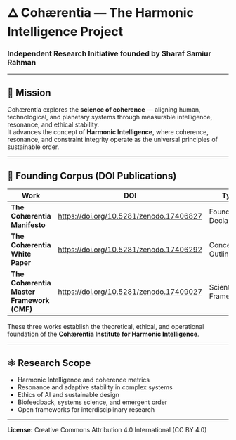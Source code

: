 # 🜂 Cohærentia — The Harmonic Intelligence Project

### Independent Research Initiative founded by **Sharaf Samiur Rahman**

---

## 🧭 Mission
Cohærentia explores the **science of coherence** — aligning human, technological, and planetary systems through measurable intelligence, resonance, and ethical stability.  
It advances the concept of **Harmonic Intelligence**, where coherence, resonance, and constraint integrity operate as the universal principles of sustainable order.

---

## 🧩 Founding Corpus (DOI Publications)

| Work | DOI | Type |
|------|-----|------|
| **The Cohærentia Manifesto** | https://doi.org/10.5281/zenodo.17406827 | Foundational Declaration |
| **The Cohærentia White Paper** | https://doi.org/10.5281/zenodo.17406292 | Conceptual Outline |
| **The Cohærentia Master Framework (CMF)** | https://doi.org/10.5281/zenodo.17409027 | Scientific Framework |

These three works establish the theoretical, ethical, and operational foundation of the **Cohærentia Institute for Harmonic Intelligence**.

---

## ⚛️ Research Scope
- Harmonic Intelligence and coherence metrics  
- Resonance and adaptive stability in complex systems  
- Ethics of AI and sustainable design  
- Biofeedback, systems science, and emergent order  
- Open frameworks for interdisciplinary research

---

**License:** Creative Commons Attribution 4.0 International (CC BY 4.0)
